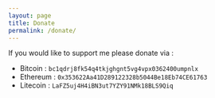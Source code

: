 ```yaml
---
layout: page
title: Donate
permalink: /donate/
---
```


If you would like to support me please donate via :

* Bitcoin : `bc1qdrj8fk54q4tkjghgnt5vg4vpx0362400umpnlx`
* Ethereum : `0x353622Aa41D289122328b5044Be18Eb74CE61763`
* Litecoin : `LaFZ5uj4H4iBN3ut7YZY91NMk18BLS9Qiq`
